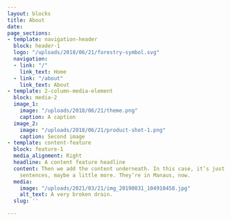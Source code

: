 ```yaml
---
layout: blocks
title: About
date: 
page_sections:
- template: navigation-header
  block: header-1
  logo: "/uploads/2018/06/21/forestry-symbol.svg"
  navigation:
  - link: "/"
    link_text: Home
  - link: "/about"
    link_text: About
- template: 2-column-media-element
  block: media-2
  image_1:
    image: "/uploads/2018/06/21/theme.png"
    caption: A caption
  image_2:
    image: "/uploads/2018/06/21/product-shot-1.png"
    caption: Second image
- template: content-feature
  block: feature-1
  media_alignment: Right
  headline: A content feature headline
  content: Then we add the content underneath. In this case, it’s just a couple of
    sentences, maybe a little more. They’re in Manaus, now.
  media:
    image: "/uploads/2021/03/21/img_20190831_104910458.jpg"
    alt_text: A very broken drain.
  slug: ''

---
```

